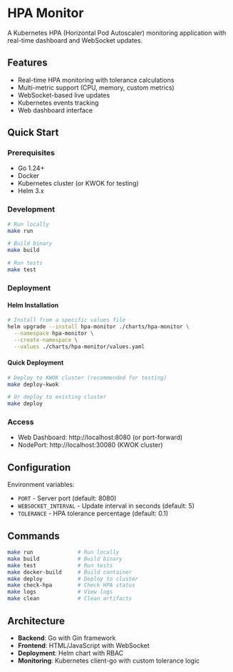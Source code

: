 # HPA Monitor

A Kubernetes HPA (Horizontal Pod Autoscaler) monitoring application with real-time dashboard and WebSocket updates.

## Features

- Real-time HPA monitoring with tolerance calculations
- Multi-metric support (CPU, memory, custom metrics)
- WebSocket-based live updates
- Kubernetes events tracking
- Web dashboard interface

## Quick Start

### Prerequisites

- Go 1.24+
- Docker
- Kubernetes cluster (or KWOK for testing)
- Helm 3.x

### Development

```bash
# Run locally
make run

# Build binary
make build

# Run tests
make test
```

### Deployment

#### Helm Installation

```bash
# Install from a specific values file
helm upgrade --install hpa-monitor ./charts/hpa-monitor \
  --namespace hpa-monitor \
  --create-namespace \
  --values ./charts/hpa-monitor/values.yaml
```

#### Quick Deployment

```bash
# Deploy to KWOK cluster (recommended for testing)
make deploy-kwok

# Or deploy to existing cluster
make deploy
```

### Access

- Web Dashboard: http://localhost:8080 (or port-forward)
- NodePort: http://localhost:30080 (KWOK cluster)

## Configuration

Environment variables:
- `PORT` - Server port (default: 8080)
- `WEBSOCKET_INTERVAL` - Update interval in seconds (default: 5)
- `TOLERANCE` - HPA tolerance percentage (default: 0.1)

## Commands

```bash
make run              # Run locally
make build            # Build binary
make test             # Run tests
make docker-build     # Build container
make deploy           # Deploy to cluster
make check-hpa        # Check HPA status
make logs             # View logs
make clean            # Clean artifacts
```

## Architecture

- **Backend**: Go with Gin framework
- **Frontend**: HTML/JavaScript with WebSocket
- **Deployment**: Helm chart with RBAC
- **Monitoring**: Kubernetes client-go with custom tolerance logic
